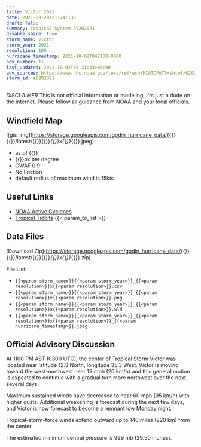 ```yaml
---
title: Victor 2021
date: 2021-09-29T21:24:13Z
draft: false
summary: Tropical System al202021
disable_share: true
storm_name: victor
storm_year: 2021
resolution: 100
hurricane_timestamp: 2021-10-02T042100+0000
adv_number: 11
last_updated: 2021-10-02T04:21:43+00:00
adv_sources: https://www.nhc.noaa.gov/text/refresh/MIATCPAT5+shtml/020242.shtml;https://www.nhc.noaa.gov/refresh/graphics_at5+shtml/024353.shtml?cone
storm_id: al202021
---
```

*DISCLAIMER* This is not official information or modeling, I'm just a dude on the internet.  Please follow all guidance from NOAA and your local officials.

## Windfield Map
![gis_img](https://storage.googleapis.com/godin_hurricane_data/{{<param storm_name>}}{{<param storm_year>}}/latest/{{<param storm_name>}}{{<param storm_year>}}_{{<param resolution>}}x{{<param resolution>}}_{{<param hurricane_timestamp>}}.jpeg)

- as of {{<param last_updated>}}
- {{<param resolution>}}px per degree
- GWAF 0.9
- No Friction
- default radius of maximum wind is 15kts

## Useful Links
- [NOAA Active Cyclones](https://www.nhc.noaa.gov/)
- [Tropical Tidbits](https://www.tropicaltidbits.com/storminfo/)
{{< param_to_list >}}

## Data Files
[Download Zip](https://storage.googleapis.com/godin_hurricane_data/{{<param storm_name>}}{{<param storm_year>}}/latest/{{<param storm_name>}}{{<param storm_year>}}_{{<param resolution>}}x{{<param resolution>}}_{{<param hurricane_timestamp>}}.zip)

File List:
- `{{<param storm_name>}}{{<param storm_year>}}_{{<param resolution>}}x{{<param resolution>}}.csv`
- `{{<param storm_name>}}{{<param storm_year>}}_{{<param resolution>}}x{{<param resolution>}}.png`
- `{{<param storm_name>}}{{<param storm_year>}}_{{<param resolution>}}x{{<param resolution>}}.wld`
- `{{<param storm_name>}}{{<param storm_year>}}_{{<param resolution>}}x{{<param resolution>}}_{{<param hurricane_timestamp>}}.jpeg`


## Official Advisory Discussion
At 1100 PM AST (0300 UTC), the center of Tropical Storm Victor was
located near latitude 12.3 North, longitude 35.3 West. Victor is
moving toward the west-northwest near 13 mph (20 km/h) and this
general motion is expected to continue with a gradual turn more
northwest over the next several days.
 
Maximum sustained winds have decreased to near 60 mph (95 km/h) with
higher gusts. Additional weakening is forecast during the next few
days, and Victor is now forecast to become a remnant low Monday
night.
 
Tropical-storm-force winds extend outward up to 140 miles (220 km)
from the center.
 
The estimated minimum central pressure is 999 mb (29.50 inches).